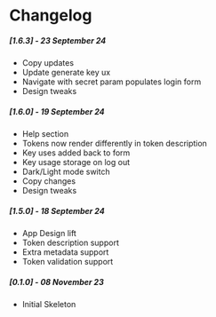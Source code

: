 # Changelog

##### [1.6.3] - 23 September 24

- Copy updates
- Update generate key ux
- Navigate with secret param populates login form
- Design tweaks

##### [1.6.0] - 19 September 24

- Help section
- Tokens now render differently in token description
- Key uses added back to form
- Key usage storage on log out
- Dark/Light mode switch
- Copy changes
- Design tweaks


##### [1.5.0] - 18 September 24

- App Design lift
- Token description support
- Extra metadata support
- Token validation support

##### [0.1.0] - 08 November 23

- Initial Skeleton
